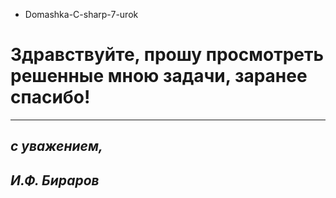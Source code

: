 * Domashka-C-sharp-7-urok

# Здравствуйте, прошу просмотреть решенные мною задачи, заранее спасибо!
------

 ## *с уважением,*
 ## *И.Ф. Бираров* 
